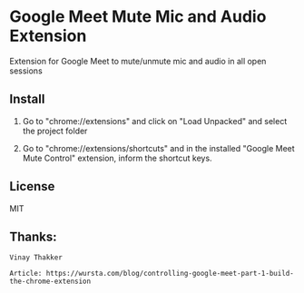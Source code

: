 # Google Meet Mute Mic and Audio Extension
Extension for Google Meet to mute/unmute mic and audio in all open sessions

## Install

1. Go to "chrome://extensions" and click on "Load Unpacked" and select the project folder

2. Go to "chrome://extensions/shortcuts" and in the installed "Google Meet Mute Control" extension, inform the shortcut keys.

## License

MIT

## Thanks: 

    Vinay Thakker 

    Article: https://wursta.com/blog/controlling-google-meet-part-1-build-the-chrome-extension
    